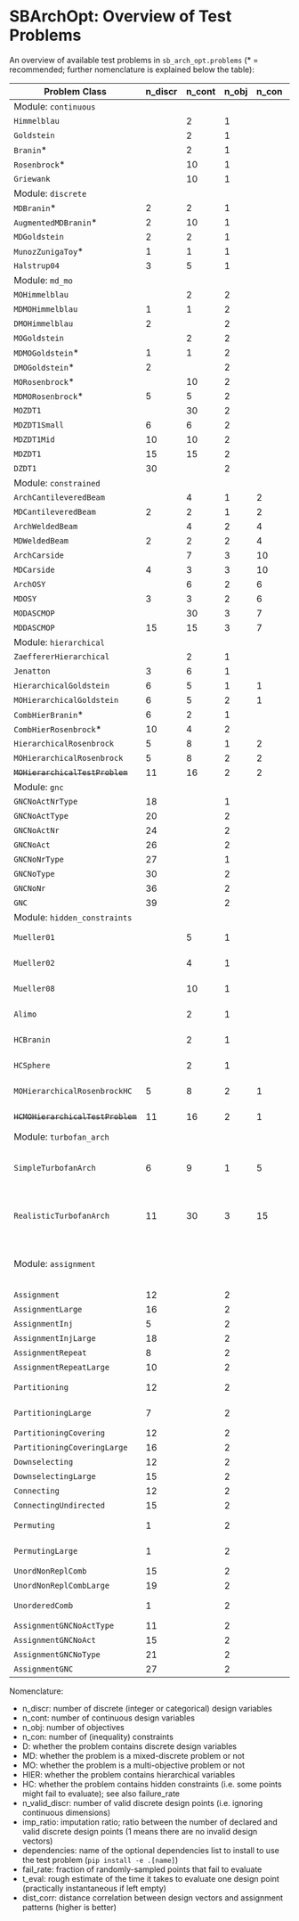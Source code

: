 # SBArchOpt: Overview of Test Problems

An overview of available test problems in `sb_arch_opt.problems` (* = recommended; further nomenclature is explained below the table):

| Problem Class                     | n_discr | n_cont | n_obj | n_con | D   | MD  | MO  | HIER | HC  | n_valid_discr | imp_ratio | dependencies | Notes                            |
|-----------------------------------|---------|--------|-------|-------|-----|-----|-----|------|-----|---------------|-----------|--------------|----------------------------------|
| Module: `continuous`              |
| `Himmelblau`                      |         | 2      | 1     |       |     |     |     |      |     |               |           |              |                                  |
| `Goldstein`                       |         | 2      | 1     |       |     |     |     |      |     |               |           |              |                                  |
| `Branin`*                         |         | 2      | 1     |       |     |     |     |      |     |               |           |              |                                  |
| `Rosenbrock`*                     |         | 10     | 1     |       |     |     |     |      |     |               |           |              |                                  |
| `Griewank`                        |         | 10     | 1     |       |     |     |     |      |     |               |           |              |                                  |
| Module: `discrete`                |
| `MDBranin`*                       | 2       | 2      | 1     |       |     | Y   |     |      |     | 4             |           |              |                                  |
| `AugmentedMDBranin`*              | 2       | 10     | 1     |       |     | Y   |     |      |     | 4             |           |              |                                  |
| `MDGoldstein`                     | 2       | 2      | 1     |       |     | Y   |     |      |     | 9             |           |              |                                  |
| `MunozZunigaToy`*                 | 1       | 1      | 1     |       |     | Y   |     |      |     | 10            |           |              |                                  |
| `Halstrup04`                      | 3       | 5      | 1     |       |     | Y   |     |      |     | 12            |           |              |                                  |
| Module: `md_mo`                   |
| `MOHimmelblau`                    |         | 2      | 2     |       |     |     | Y   |      |     |               |           |              |                                  |
| `MDMOHimmelblau`                  | 1       | 1      | 2     |       |     | Y   | Y   |      |     | 10            |           |              |                                  |
| `DMOHimmelblau`                   | 2       |        | 2     |       | Y   |     | Y   |      |     | 100           |           |              |                                  |
| `MOGoldstein`                     |         | 2      | 2     |       |     |     | Y   |      |     |               |           |              |                                  |
| `MDMOGoldstein`*                  | 1       | 1      | 2     |       |     | Y   | Y   |      |     | 10            |           |              |                                  |
| `DMOGoldstein`*                   | 2       |        | 2     |       | Y   |     | Y   |      |     | 100           |           |              |                                  |
| `MORosenbrock`*                   |         | 10     | 2     |       |     |     | Y   |      |     |               |           |              |                                  |
| `MDMORosenbrock`*                 | 5       | 5      | 2     |       |     | Y   | Y   |      |     | 1025          |           |              |                                  |
| `MOZDT1`                          |         | 30     | 2     |       |     |     | Y   |      |     |               |           |              |                                  |
| `MDZDT1Small`                     | 6       | 6      | 2     |       |     | Y   | Y   |      |     | 729           |           |              |                                  |
| `MDZDT1Mid`                       | 10      | 10     | 2     |       |     | Y   | Y   |      |     | 59049         |           |              |                                  |
| `MDZDT1`                          | 15      | 15     | 2     |       |     | Y   | Y   |      |     | ~30.5e9       |           |              |                                  |
| `DZDT1`                           | 30      |        | 2     |       | Y   |     | Y   |      |     | ~931e18       |           |              |                                  |
| Module: `constrained`             |
| `ArchCantileveredBeam`            |         | 4      | 1     | 2     |     |     |     |      |     |               |           |              |                                  |
| `MDCantileveredBeam`              | 2       | 2      | 1     | 2     |     | Y   |     |      |     | 100           |           |              |                                  |
| `ArchWeldedBeam`                  |         | 4      | 2     | 4     |     |     | Y   |      |     |               |           |              |                                  |
| `MDWeldedBeam`                    | 2       | 2      | 2     | 4     |     | Y   | Y   |      |     | 100           |           |              |                                  |
| `ArchCarside`                     |         | 7      | 3     | 10    |     |     | Y   |      |     |               |           |              |                                  |
| `MDCarside`                       | 4       | 3      | 3     | 10    |     | Y   | Y   |      |     | 100000        |           |              |                                  |
| `ArchOSY`                         |         | 6      | 2     | 6     |     |     | Y   |      |     |               |           |              |                                  |
| `MDOSY`                           | 3       | 3      | 2     | 6     |     | Y   | Y   |      |     | 1000          |           |              |                                  |
| `MODASCMOP`                       |         | 30     | 3     | 7     |     |     | Y   |      |     |               |           |              |                                  |
| `MDDASCMOP`                       | 15      | 15     | 3     | 7     |     | Y   | Y   |      |     | ~14.3e6       |           |              |                                  |
| Module: `hierarchical`            |
| `ZaeffererHierarchical`           |         | 2      | 1     |       |     |     |     | Y    |     |               |           |              |                                  |
| `Jenatton`                        | 3       | 6      | 1     |       |     | Y   |     | Y    |     | 4             | 2         |              |                                  |
| `HierarchicalGoldstein`           | 6       | 5      | 1     | 1     |     | Y   |     | Y    |     | 288           | 2.25      |              |                                  |
| `MOHierarchicalGoldstein`         | 6       | 5      | 2     | 1     |     | Y   | Y   | Y    |     | 288           | 2.25      |              |                                  |
| `CombHierBranin`*                 | 6       | 2      | 1     |       |     | Y   |     | Y    |     | 400           | 6.7       |              |                                  |
| `CombHierRosenbrock`*             | 10      | 4      | 2     |       |     | Y   | Y   | Y    |     | 1296          | 6.2       |              |                                  |
| `HierarchicalRosenbrock`          | 5       | 8      | 1     | 2     |     | Y   |     | Y    |     | 32            | 1.5       |              |                                  |
| `MOHierarchicalRosenbrock`        | 5       | 8      | 2     | 2     |     | Y   | Y   | Y    |     | 32            | 1.5       |              |                                  |
| ~~`MOHierarchicalTestProblem`~~   | 11      | 16     | 2     | 2     |     | Y   | Y   | Y    |     | 64            | 72        |              |                                  |
| Module: `gnc`                     |
| `GNCNoActNrType`                  | 18      |        | 1     |       | Y   |     |     | Y    |     | 265           | 989       |              |                                  |
| `GNCNoActType`                    | 20      |        | 2     |       | Y   |     | Y   | Y    |     | 327           | 7.2e3     |              |                                  |
| `GNCNoActNr`                      | 24      |        | 2     |       | Y   |     | Y   | Y    |     | 26500         | 7.2e3     |              |                                  |
| `GNCNoAct`                        | 26      |        | 2     |       | Y   |     | Y   | Y    |     | 29857         | 57.6e3    |              |                                  |
| `GNCNoNrType`                     | 27      |        | 1     |       | Y   |     |     | Y    |     | 70225         | 1911      |              |                                  |
| `GNCNoType`                       | 30      |        | 2     |       | Y   |     | Y   | Y    |     | 85779         | 42.2e3    |              |                                  |
| `GNCNoNr`                         | 36      |        | 2     |       | Y   |     | Y   | Y    |     | 70225000      | 37.6e3    |              |                                  |
| `GNC`                             | 39      |        | 2     |       | Y   |     | Y   | Y    |     | 79091323      | 901e3     |              |                                  |
| Module: `hidden_constraints`      |
| `Mueller01`                       |         | 5      | 1     |       |     |     |     |      | Y   |               |           |              | fail_rate: 67%                   |
| `Mueller02`                       |         | 4      | 1     |       |     |     |     |      | Y   |               |           |              | fail_rate: 40%                   |
| `Mueller08`                       |         | 10     | 1     |       |     |     |     |      | Y   |               |           |              | fail_rate: 73%                   |
| `Alimo`                           |         | 2      | 1     |       |     |     |     |      | Y   |               |           |              | fail_rate: 53%                   |
| `HCBranin`                        |         | 2      | 1     |       |     |     |     |      | Y   |               |           |              | fail_rate: 33%                   |
| `HCSphere`                        |         | 2      | 1     |       |     |     |     |      | Y   |               |           |              | fail_rate: 51%                   |
| `MOHierarchicalRosenbrockHC`      | 5       | 8      | 2     | 1     |     | Y   | Y   | Y    | Y   | 32            | 1.5       |              | fail_rate: 60%                   |
| ~~`HCMOHierarchicalTestProblem`~~ | 11      | 16     | 2     | 1     |     | Y   | Y   | Y    | Y   | 64            | 72        |              | fail_rate: 60%                   |
| Module: `turbofan_arch`           |         |        |       |       |     |     |     |      |     |               |           | `ota`        |                                  |
| `SimpleTurbofanArch`              | 6       | 9      | 1     | 5     |     | Y   |     | Y    | Y   | 70            | 3.1       | `ota`        | t_eval: 1-5 min; fail_rate: 51%  |
| `RealisticTurbofanArch`           | 11      | 30     | 3     | 15    |     | Y   | Y   | Y    | Y   | 1163          | 1114      | `ota`        | t_eval: 1-5 min; fail_rate: 67%  |
| Module: `assignment`              |         |        |       |       |     |     |     |      |     |               |           | `assignment` | dist_corr: 100% if not specified |
| `Assignment`                      | 12      |        | 2     |       | Y   |     | Y   |      |     | 4096          |           | `assignment` |                                  |
| `AssignmentLarge`                 | 16      |        | 2     |       | Y   |     | Y   |      |     | 65536         |           | `assignment` |                                  |
| `AssignmentInj`                   | 5       |        | 2     |       | Y   |     | Y   |      |     | 7776          |           | `assignment` |                                  |
| `AssignmentInjLarge`              | 18      |        | 2     |       | Y   |     | Y   |      |     | 117649        |           | `assignment` |                                  |
| `AssignmentRepeat`                | 8       |        | 2     |       | Y   |     | Y   |      |     | 6561          |           | `assignment` |                                  |
| `AssignmentRepeatLarge`           | 10      |        | 2     |       | Y   |     | Y   |      |     | 59049         |           | `assignment` |                                  |
| `Partitioning`                    | 12      |        | 2     |       | Y   |     | Y   |      |     | 4096          |           | `assignment` | dist_corr: 82%                   |
| `PartitioningLarge`               | 7       |        | 2     |       | Y   |     | Y   |      |     | 78125         |           | `assignment` | dist_corr: 67%                   |
| `PartitioningCovering`            | 12      |        | 2     |       | Y   |     | Y   | Y    |     | 2401          | 1.71      | `assignment` |                                  |
| `PartitioningCoveringLarge`       | 16      |        | 2     |       | Y   |     | Y   | Y    |     | 50625         | 1.29      | `assignment` |                                  |
| `Downselecting`                   | 12      |        | 2     |       | Y   |     | Y   |      |     | 4096          |           | `assignment` |                                  |
| `DownselectingLarge`              | 15      |        | 2     |       | Y   |     | Y   |      |     | 32768         |           | `assignment` |                                  |
| `Connecting`                      | 12      |        | 2     |       | Y   |     | Y   |      |     | 4096          |           | `assignment` |                                  |
| `ConnectingUndirected`            | 15      |        | 2     |       | Y   |     | Y   |      |     | 32768         |           | `assignment` |                                  |
| `Permuting`                       | 1       |        | 2     |       | Y   |     | Y   |      |     | 5040          |           | `assignment` | dist_corr: 22%                   |
| `PermutingLarge`                  | 1       |        | 2     |       | Y   |     | Y   |      |     | 40320         |           | `assignment` | dist_corr: 18%                   |
| `UnordNonReplComb`                | 15      |        | 2     |       | Y   |     | Y   | Y    |     | 6435          | 5.09      | `assignment` |                                  |
| `UnordNonReplCombLarge`           | 19      |        | 2     |       | Y   |     | Y   | Y    |     | 92378         | 5.68      | `assignment` |                                  |
| `UnorderedComb`                   | 1       |        | 2     |       | Y   |     | Y   |      |     | 2002          |           | `assignment` | dist_corr: 31%                   |
| `AssignmentGNCNoActType`          | 11      |        | 2     |       | Y   |     | Y   | Y    |     | 327           | 14.1      | `assignment` |                                  |
| `AssignmentGNCNoAct`              | 15      |        | 2     |       | Y   |     | Y   | Y    |     | 29857         | 39.5      | `assignment` |                                  |
| `AssignmentGNCNoType`             | 21      |        | 2     |       | Y   |     | Y   | Y    |     | 85779         | 82.5      | `assignment` |                                  |
| `AssignmentGNC`                   | 27      |        | 2     |       | Y   |     | Y   | Y    |     | 79091323      | 367       | `assignment` |                                  |

Nomenclature:
- n_discr: number of discrete (integer or categorical) design variables
- n_cont: number of continuous design variables
- n_obj: number of objectives
- n_con: number of (inequality) constraints
- D: whether the problem contains discrete design variables
- MD: whether the problem is a mixed-discrete problem or not
- MO: whether the problem is a multi-objective problem or not
- HIER: whether the problem contains hierarchical variables
- HC: whether the problem contains hidden constraints (i.e. some points might fail to evaluate); see also failure_rate
- n_valid_discr: number of valid discrete design points (i.e. ignoring continuous dimensions)
- imp_ratio: imputation ratio; ratio between the number of declared and valid discrete design points (1 means there are
  no invalid design vectors)
- dependencies: name of the optional dependencies list to install to use the test problem (`pip install -e .[name]`)
- fail_rate: fraction of randomly-sampled points that fail to evaluate
- t_eval: rough estimate of the time it takes to evaluate one design point (practically instantaneous if left empty)
- dist_corr: distance correlation between design vectors and assignment patterns (higher is better)
